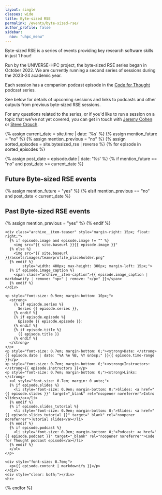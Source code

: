 ```yaml
---
layout: single
classes: wide
title: Byte-sized RSE
permalink: /events/byte-sized-rse/
author_profile: false
sidebar:
  nav: "uhpc_menu"
---
```


Byte-sized RSE is a series of events providing key research software skills in 
just 1 hour!

Run by the UNIVERSE-HPC project, the byte-sized RSE series began in October 2022. We
are currently running a second series of sessions during the 2023-24 academic
year. 

Each session has a companion podcast episode in the [Code for Thought](https://codeforthought.buzzsprout.com/) 
podcast series.

See below for details of upcoming sessions and links to podcasts and other 
outputs from previous byte-sized RSE sessions.

For any questions related to the series, or if you'd like to run a session on a 
topic that we've not yet covered, you can get in touch with 
[Jeremy Cohen](https://www.imperial.ac.uk/people/jeremy.cohen) or 
[Steve Crouch](https://www.software.ac.uk/our-people/steve-crouch).

{% assign current_date = site.time | date: '%s' %}
{% assign mention_future = "no" %}
{% assign mention_previous = "no" %}
{% assign sorted_episodes = site.bytesized_rse | reverse %}
{% for episode in sorted_episodes %}

  {% assign post_date = episode.date | date: '%s' %}
  {% if mention_future == "no" and post_date >= current_date %}
  <div>
    <h2>Future Byte-sized RSE events</h2>
  </div>
  {% assign mention_future = "yes" %}
  {% elsif mention_previous == "no" and post_date < current_date %}
  <div>
    <h2>Past Byte-sized RSE events</h2>
  </div>
  {% assign mention_previous = "yes" %}
  {% endif %}

  <div>

    <div class="archive__item-teaser" style="margin-right: 15px; float: right;">
      {% if episode.image and episode.image != "" %}
        <img src="{{ site.baseurl }}{{ episode.image }}"
      {% else %}
        <img src="{{ site.baseurl }}/assets/images/team/profile_placeholder.png"
      {% endif %}
            style="width: 400px; max-height: 300px; margin-left: 15px;">
      {% if episode.image_caption %}
        <span class="archive__item-caption">{{ episode.image_caption | markdownify | remove: "<p>" | remove: "</p>" }}</span>
      {% endif %}
    </div>

    <p style="font-size: 0.9em; margin-bottom: 10px;">
      <strong>
        {% if episode.series %}
          Series {{ episode.series }},
        {% endif %}
        {% if episode.episode %}
          Episode {{ episode.episode }}:
        {% endif %}
        {% if episode.title %}
          {{ episode.title }}
        {% endif %}
      </strong>
    </p>
    <p style="font-size: 0.7em; margin-bottom: 0;"><strong>Date: </strong>{{ episode.date | date: "%A %e %B, %Y &nbsp;" }}{{ episode.time-range }}</p>
    <p style="font-size: 0.7em; margin-bottom: 0;"><strong>Instructors: </strong>{{ episode.instructors }}</p>
    <p style="font-size: 0.7em; margin-bottom: 0;"><strong>Links: </strong>
      <ul style="font-size: 0.7em; margin: 0 auto;">
      {% if episode.slides %}
        <li style="font-size: 0.9em; margin-bottom: 0;">Slides: <a href="{{ episode.slides }}" target="_blank" rel="noopener noreferrer">Intro slides</a></li>
      {% endif %}
      {% if episode.slides_tutorial %}
        <li style="font-size: 0.9em; margin-bottom: 0;">Slides: <a href="{{ episode.slides_tutorial }}" target="_blank" rel="noopener noreferrer">Tutorial slides</a></li>
      {% endif %}
      {% if episode.podcast %}
        <li style="font-size: 0.9em; margin-bottom: 0;">Podcast: <a href="{{ episode.podcast }}" target="_blank" rel="noopener noreferrer">Code for Thought podcast episode</a></li>
      {% endif %}
      </ul>
    </p>

    <div style="font-size: 0.7em;">
      <p>{{ episode.content | markdownify }}</p>
    </div>
    <div style="clear: both;"></div>
    <hr>

  </div>

{% endfor %}
